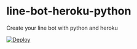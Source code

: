 # line-bot-heroku-python
Create your line bot with python and heroku

[![Deploy](https://www.herokucdn.com/deploy/button.svg)](https://heroku.com/deploy?template=https://github.com/peerachetporkaew/line-bot-heroku-python)
